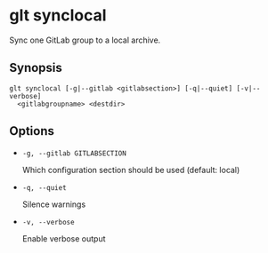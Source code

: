 # glt synclocal

Sync one GitLab group to a local archive.

## Synopsis

```
glt synclocal [-g|--gitlab <gitlabsection>] [-q|--quiet] [-v|--verbose]
  <gitlabgroupname> <destdir>

```

## Options

- `-g, --gitlab GITLABSECTION`

  Which configuration section should be used (default: local)

- `-q, --quiet`

  Silence warnings

- `-v, --verbose`

  Enable verbose output


